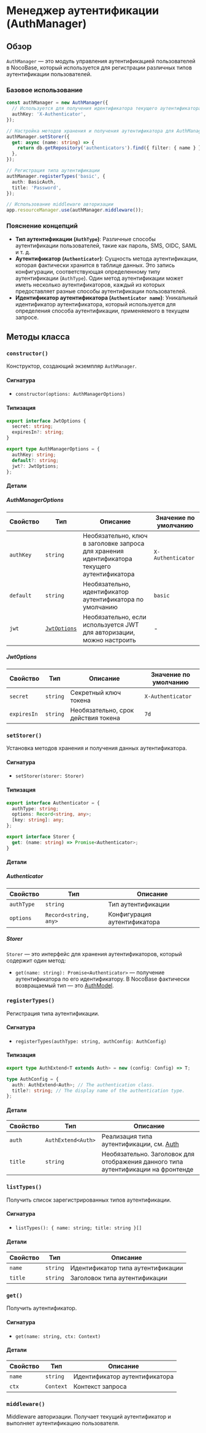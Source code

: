 # Менеджер аутентификации (AuthManager)

## Обзор

`AuthManager` — это модуль управления аутентификацией пользователей в NocoBase, который используется для регистрации различных типов аутентификации пользователей.

### Базовое использование

```ts
const authManager = new AuthManager({
  // Используется для получения идентификатора текущего аутентификатора из заголовков запроса.
  authKey: 'X-Authenticator',
});

// Настройка методов хранения и получения аутентификатора для AuthManager.
authManager.setStorer({
  get: async (name: string) => {
    return db.getRepository('authenticators').find({ filter: { name } });
  },
});

// Регистрация типа аутентификации
authManager.registerTypes('basic', {
  auth: BasicAuth,
  title: 'Password',
});

// Использование middleware авторизации
app.resourceManager.use(authManager.middleware());
```

### Пояснение концепций

- **Тип аутентификации (`AuthType`)**: Различные способы аутентификации пользователей, такие как пароль, SMS, OIDC, SAML и т. д.
- **Аутентификатор (`Authenticator`)**: Сущность метода аутентификации, которая фактически хранится в таблице данных. Это запись конфигурации, соответствующая определенному типу аутентификации (`AuthType`). Один метод аутентификации может иметь несколько аутентификаторов, каждый из которых предоставляет разные способы аутентификации пользователей.
- **Идентификатор аутентификатора (`Authenticator name`)**: Уникальный идентификатор аутентификатора, который используется для определения способа аутентификации, применяемого в текущем запросе.

## Методы класса

### `constructor()`

Конструктор, создающий экземпляр `AuthManager`.

#### Сигнатура

- `constructor(options: AuthManagerOptions)`

#### Типизация

```ts
export interface JwtOptions {
  secret: string;
  expiresIn?: string;
}

export type AuthManagerOptions = {
  authKey: string;
  default?: string;
  jwt?: JwtOptions;
};
```

#### Детали

##### AuthManagerOptions

| Свойство  | Тип                        | Описание                                      | Значение по умолчанию |
| --------- | --------------------------- | --------------------------------------------- | --------------------- |
| `authKey` | `string`                    | Необязательно, ключ в заголовке запроса для хранения идентификатора текущего аутентификатора | `X-Authenticator`     |
| `default` | `string`                    | Необязательно, идентификатор аутентификатора по умолчанию      | `basic`               |
| `jwt`     | [`JwtOptions`](#jwtoptions) | Необязательно, если используется JWT для авторизации, можно настроить | -                     |

##### JwtOptions

| Свойство    | Тип      | Описание             | Значение по умолчанию |
| ----------- | -------- | -------------------- | ---------------------- |
| `secret`    | `string` | Секретный ключ токена | `X-Authenticator`      |
| `expiresIn` | `string` | Необязательно, срок действия токена | `7d`                  |

### `setStorer()`

Установка методов хранения и получения данных аутентификатора.

#### Сигнатура

- `setStorer(storer: Storer)`

#### Типизация

```ts
export interface Authenticator = {
  authType: string;
  options: Record<string, any>;
  [key: string]: any;
};

export interface Storer {
  get: (name: string) => Promise<Authenticator>;
}
```

#### Детали

##### Authenticator

| Свойство   | Тип                  | Описание           |
| ---------- | --------------------- | ------------------ |
| `authType` | `string`              | Тип аутентификации |
| `options`  | `Record<string, any>` | Конфигурация аутентификатора |

##### Storer

`Storer` — это интерфейс для хранения аутентификаторов, который содержит один метод:

- `get(name: string): Promise<Authenticator>` — получение аутентификатора по его идентификатору. В NocoBase фактически возвращаемый тип — это [AuthModel](../../handbook/auth/dev/api#authmodel).

### `registerTypes()`

Регистрация типа аутентификации.

#### Сигнатура

- `registerTypes(authType: string, authConfig: AuthConfig)`

#### Типизация

```ts
export type AuthExtend<T extends Auth> = new (config: Config) => T;

type AuthConfig = {
  auth: AuthExtend<Auth>; // The authentication class.
  title?: string; // The display name of the authentication type.
};
```

#### Детали

| Свойство | Тип               | Описание                                                                 |
| ------- | ------------------ | ------------------------------------------------------------------------ |
| `auth`  | `AuthExtend<Auth>` | Реализация типа аутентификации, см. [Auth](./auth.md)                    |
| `title` | `string`           | Необязательно. Заголовок для отображения данного типа аутентификации на фронтенде |

### `listTypes()`

Получить список зарегистрированных типов аутентификации.

#### Сигнатура

- `listTypes(): { name: string; title: string }[]`

#### Детали

| Свойство | Тип      | Описание             |
| ------- | -------- | -------------------- |
| `name`  | `string` | Идентификатор типа аутентификации |
| `title` | `string` | Заголовок типа аутентификации     |

### `get()`

Получить аутентификатор.

#### Сигнатура

- `get(name: string, ctx: Context)`

#### Детали

| Свойство | Тип      | Описание         |
| -------- | -------- | ---------------- |
| `name`   | `string` | Идентификатор аутентификатора |
| `ctx`    | `Context`| Контекст запроса |

### `middleware()`

Middleware авторизации. Получает текущий аутентификатор и выполняет аутентификацию пользователя.
